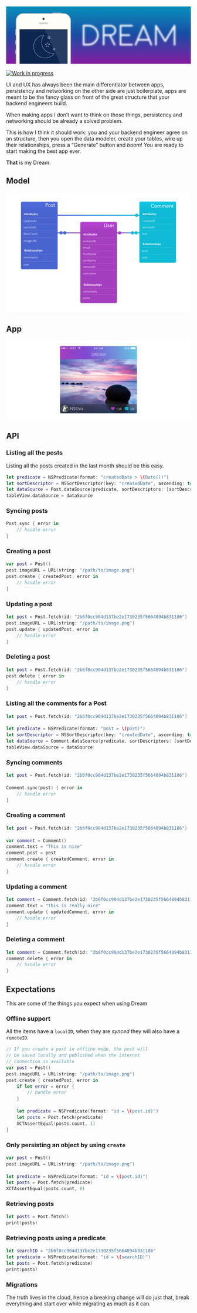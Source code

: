 ![Dream](https://github.com/3lvis/Dream/blob/master/Images/cover-v2.png)

[![Work in progress](https://img.shields.io/badge/status-work%20in%20progress-blue.svg)](https://github.com/3lvis/Dream)

UI and UX has always been the main differentiator between apps, persistency and networking on the other side are just boilerplate, apps are meant to be the fancy glass on front of the great structure that your backend engineers build.

When making apps I don’t want to think on those things, persistency and networking should be already a solved problem.

This is how I think it should work: you and your backend engineer agree on an structure, then you open the data modeler, create your tables, wire up their relationships, press a “Generate” button and *boom*! You are ready to start making the best app ever.

**That** is my Dream.

## Model

![model](https://github.com/3lvis/Dream/blob/master/Images/model-v8.png)

## App

![app](https://github.com/3lvis/Dream/blob/master/Images/app-v4.png)

## API

### Listing all the posts

Listing all the posts created in the last month should be this easy.

```swift
let predicate = NSPredicate(format: "createdDate > \(Date())")
let sortDescriptor = NSSortDescriptor(key: "createdDate", ascending: true)
let dataSource = Post.dataSource(predicate, sortDescriptors: [sortDescriptor])
tableView.dataSource = dataSource
```

### Syncing posts

```swift
Post.sync { error in
    // handle error
}
```

### Creating a post

```swift
var post = Post()
post.imageURL = URL(string: "/path/to/image.png")
post.create { createdPost, error in
    // handle error
}
```

### Updating a post

```swift
let post = Post.fetch(id: "2b6f0cc904d137be2e1730235f5664094b831186")
post.imageURL = URL(string: "/path/to/image.png")
post.update { updatedPost, error in
    // handle error
}
```

### Deleting a post

```swift
let post = Post.fetch(id: "2b6f0cc904d137be2e1730235f5664094b831186")
post.delete { error in
    // handle error
}
```

### Listing all the comments for a Post

```swift
let post = Post.fetch(id: "2b6f0cc904d137be2e1730235f5664094b831186")

let predicate = NSPredicate(format: "post = \(post)")
let sortDescriptor = NSSortDescriptor(key: "createdDate", ascending: true)
let dataSource = Comment.dataSource(predicate, sortDescriptors: [sortDescriptor])
tableView.dataSource = dataSource
```

### Syncing comments

```swift
let post = Post.fetch(id: "2b6f0cc904d137be2e1730235f5664094b831186")

Comment.sync(post) { error in
    // handle error
}
```

### Creating a comment

```swift
let post = Post.fetch(id: "2b6f0cc904d137be2e1730235f5664094b831186")

var comment = Comment()
comment.text = "This is nice"
comment.post = post
comment.create { createdComment, error in
    // handle error
}
```

### Updating a comment

```swift
let comment = Comment.fetch(id: "2b6f0cc904d137be2e1730235f5664094b831186")
comment.text = "This is really nice"
comment.update { updatedComment, error in
    // handle error
}
```

### Deleting a comment

```swift
let comment = Comment.fetch(id: "2b6f0cc904d137be2e1730235f5664094b831186")
comment.delete { error in
    // handle error
}
```

## Expectations

This are some of the things you expect when using Dream

### Offline support

All the items have a `localID`, when they are _synced_ they will also have a `remoteID`.

```swift
// If you create a post in offline mode, the post will
// be saved locally and published when the internet
// connection is available
var post = Post()
post.imageURL = URL(string: "/path/to/image.png")
post.create { createdPost, error in
    if let error = error {
        // handle error
    }

    let predicate = NSPredicate(format: "id = \(post.id)")
    let posts = Post.fetch(predicate)
    XCTAssertEqual(posts.count, 1)
}
```

### Only persisting an object by using `create`

```swift
var post = Post()
post.imageURL = URL(string: "/path/to/image.png")

let predicate = NSPredicate(format: "id = \(post.id)")
let posts = Post.fetch(predicate)
XCTAssertEqual(posts.count, 0)
```

### Retrieving posts

```swift
let posts = Post.fetch()
print(posts)
```

### Retrieving posts using a predicate

```swift
let searchID = "2b6f0cc904d137be2e1730235f5664094b831186"
let predicate = NSPredicate(format: "id = \(searchID)")
let posts = Post.fetch(predicate)
print(posts)
```

### Migrations

The truth lives in the cloud, hence a breaking change will do just that, break everything and start over while migrating as much as it can.
